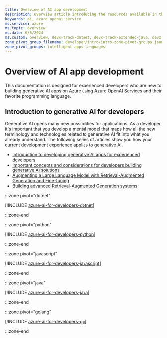 ```yaml
---
title: Overview of AI app development
description: Overview article introducing the resources available in this content area, and how to get started integrating generative AI into applications.
keywords: ai, azure openai service
ms.service: azure
ms.topic: overview
ms.date: 6/5/2024
ms.custom: overview, devx-track-dotnet, devx-track-extended-java, devx-track-go, devx-track-js, devx-track-python, build-2024-intelligent-apps
zone_pivot_group_filename: developer/intro/intro-zone-pivot-groups.json
zone_pivot_groups: intelligent-apps-languages
---
```


# Overview of AI app development

This documentation is designed for experienced developers who are new to building generative AI apps on Azure using Azure OpenAI Services and their favorite programming language.

## Introduction to generative AI for developers

Generative AI opens many new possibilities for applications. As a developer, it's important that you develop a mental model that maps how all the new terminology and technologies related to generative AI fit into what you already understand. The following series of articles show you how your current development experience applies to generative AI. 

* [Introduction to developing generative AI apps for experienced developers](./introduction-build-generative-ai-solutions.md)
* [Important concepts and considerations for developers building generative AI solutions](./gen-ai-concepts-considerations-developers.md)
* [Augmenting a Large Language Model with Retrieval-Augmented Generation and Fine-tuning](./augment-llm-rag-fine-tuning.md)
* [Building advanced Retrieval-Augmented Generation systems](./advanced-retrieval-augmented-generation.md)

:::zone pivot="dotnet"

[!INCLUDE [azure-ai-for-developers-dotnet](./includes/azure-ai-for-developers-dotnet.md)]

:::zone-end

:::zone pivot="python"

[!INCLUDE [azure-ai-for-developers-python](./includes/azure-ai-for-developers-python.md)]

:::zone-end

:::zone pivot="javascript"

[!INCLUDE [azure-ai-for-developers-javascript](./includes/azure-ai-for-developers-javascript.md)]

:::zone-end

:::zone pivot="java"

[!INCLUDE [azure-ai-for-developers-java](./includes/azure-ai-for-developers-java.md)]

:::zone-end

:::zone pivot="golang"

[!INCLUDE [azure-ai-for-developers-go](./includes/azure-ai-for-developers-go.md)]

:::zone-end
